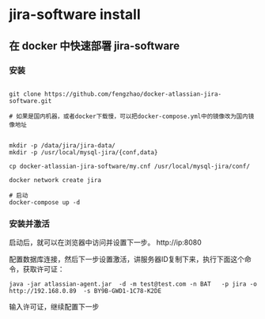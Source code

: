 # jira-software install 

## 在 docker 中快速部署 jira-software


### 安装

```shell

git clone https://github.com/fengzhao/docker-atlassian-jira-software.git

# 如果是国内机器，或者docker下载慢，可以把docker-compose.yml中的镜像改为国内镜像地址


mkdir -p /data/jira/jira-data/
mkdir -p /usr/local/mysql-jira/{conf,data}

cp docker-atlassian-jira-software/my.cnf /usr/local/mysql-jira/conf/

docker network create jira

# 启动
docker-compose up -d 
```




### 安装并激活

启动后，就可以在浏览器中访问并设置下一步。 http://ip:8080

配置数据库连接，然后下一步设置激活，讲服务器ID复制下来，执行下面这个命令，获取许可证：


```shell
java -jar atlassian-agent.jar  -d -m test@test.com -n BAT   -p jira -o http://192.168.0.89  -s BY9B-GWD1-1C78-K2DE
```

输入许可证，继续配置下一步
